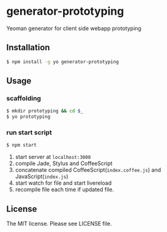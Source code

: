 # generator-prototyping

Yeoman generator for client side webapp prototyping

## Installation

```sh
$ npm install -g yo generator-prototyping
```

## Usage

### scaffolding

```sh
$ mkdir prototyping && cd $_
$ yo prototyping
```

### run start script

```sh
$ npm start
```

1. start server at `localhost:3000`
1. compile Jade, Stylus and CoffeeScript
1. concatenate compiled CoffeeScript(`index.coffee.js`) and JavaScript(`index.js`)
1. start watch for file and start livereload
1. recompile file each time if updated file.

## License

The MIT license. Please see LICENSE file.
